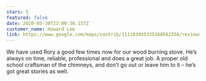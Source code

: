 ```yaml
---
stars: 5
featured: false
date: 2020-05-30T23:00:38.157Z
customer_name: Howard Lee
link: https://www.google.com/maps/contrib/111193935335368562358/reviews
---
```

We have used Rory a good few times now for our wood burning stove. He’s always on time, reliable, professional and does a great job. A proper old school craftsman of the chimneys, and don’t go out or leave him to it – he’s got great stories as well.